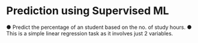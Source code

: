 # Prediction using Supervised ML 
● Predict the percentage of an student based on the no. of study hours. 
● This is a simple linear regression task as it involves just 2 variables.

